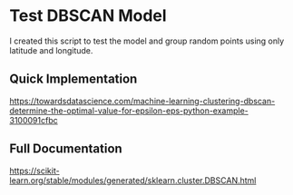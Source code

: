 # Test DBSCAN Model
I created this script to test the model and group random points using only latitude and longitude.

## Quick Implementation
https://towardsdatascience.com/machine-learning-clustering-dbscan-determine-the-optimal-value-for-epsilon-eps-python-example-3100091cfbc

## Full Documentation
https://scikit-learn.org/stable/modules/generated/sklearn.cluster.DBSCAN.html